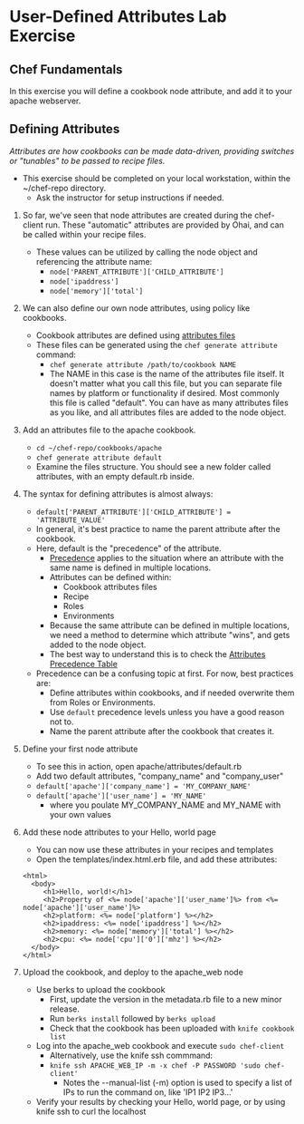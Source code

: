# User-Defined Attributes Lab Exercise
## Chef Fundamentals

In this exercise you will define a cookbook node attribute, and add it to your apache webserver.

## Defining Attributes

_Attributes are how cookbooks can be made data-driven, providing switches or "tunables" to be passed to recipe files._

* This exercise should be completed on your local workstation, within the ~/chef-repo directory.
  * Ask the instructor for setup instructions if needed.

1. So far, we've seen that node attributes are created during the chef-client run. These "automatic" attributes are provided by Ohai, and can be called within your recipe files.
   * These values can be utilized by calling the node object and referencing the attribute name:
     * `node['PARENT_ATTRIBUTE']['CHILD_ATTRIBUTE']`
     * `node['ipaddress']`
     * `node['memory']['total']`

2. We can also define our own node attributes, using policy like cookbooks.
   * Cookbook attributes are defined using [attributes files](https://docs.chef.io/attributes.html#use-attribute-files)
   * These files can be generated using the `chef generate attribute` command:
     * `chef generate attribute /path/to/cookbook NAME`
     * The NAME in this case is the name of the attributes file itself. It doesn't matter what you call this file, but you can separate file names by platform or functionality if desired. Most commonly this file is called "default". You can have as many attributes files as you like, and all attributes files are added to the node object.

3. Add an attributes file to the apache cookbook.
   * `cd ~/chef-repo/cookbooks/apache`
   * `chef generate attribute default`
   * Examine the files structure. You should see a new folder called attributes, with an empty default.rb inside.

4. The syntax for defining attributes is almost always:
   * `default['PARENT_ATTRIBUTE']['CHILD_ATTRIBUTE'] = 'ATTRIBUTE_VALUE'`
   * In general, it's best practice to name the parent attribute after the cookbook.
   * Here, default is the "precedence" of the attribute.
     * [Precedence](https://docs.chef.io/attributes.html#attribute-precedence) applies to the situation where an attribute with the same name is defined in multiple locations.
     * Attributes can be defined within:
       * Cookbook attributes files
       * Recipe
       * Roles
       * Environments
     * Because the same attribute can be defined in multiple locations, we need a method to determine which attribute "wins", and gets added to the node object.
     * The best way to understand this is to check the [Attributes Precedence Table](https://docs.chef.io/_images/overview_chef_attributes_table.png)
   * Precedence can be a confusing topic at first. For now, best practices are:
     * Define attributes within cookbooks, and if needed overwrite them from Roles or Environments.
     * Use `default` precedence levels unless you have a good reason not to. 
     * Name the parent attribute after the cookbook that creates it.

5. Define your first node attribute
   * To see this in action, open apache/attributes/default.rb
   * Add two default attributes, "company_name" and "company_user"
   * `default['apache']['company_name'] = 'MY_COMPANY_NAME'`
   * `default['apache']['user_name'] = 'MY_NAME'`
     * where you poulate MY_COMPANY_NAME and MY_NAME with your own values

6. Add these node attributes to your Hello, world page
   * You can now use these attributes in your recipes and templates
   * Open the templates/index.html.erb file, and add these attributes:
   ```
   <html>
     <body>
        <h1>Hello, world!</h1>
        <h2>Property of <%= node['apache']['user_name']%> from <%= node['apache']['user_name']%>
        <h2>platform: <%= node['platform'] %></h2>
        <h2>ipaddress: <%= node['ipaddress'] %></h2>
        <h2>memory: <%= node['memory']['total'] %></h2>
        <h2>cpu: <%= node['cpu']['0']['mhz'] %></h2>
     </body>
   </html>
   ```

7. Upload the cookbook, and deploy to the apache_web node
   * Use berks to upload the cookbook
     * First, update the version in the metadata.rb file to a new minor release.
     * Run `berks install` followed by `berks upload`
     * Check that the cookbook has been uploaded with `knife cookbook list`
   * Log into the apache_web cookbook and execute `sudo chef-client`
     * Alternatively, use the knife ssh commmand:
     * `knife ssh APACHE_WEB_IP -m -x chef -P PASSWORD 'sudo chef-client'`
       * Notes the --manual-list (-m) option is used to specify a list of IPs to run the command on, like 'IP1 IP2 IP3...'
   * Verify your results by checking your Hello, world page, or by using knife ssh to curl the localhost